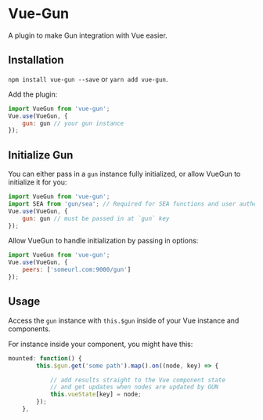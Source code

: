 # Vue-Gun

A plugin to make Gun integration with Vue easier.

## Installation

`npm install vue-gun --save` or `yarn add vue-gun`.

Add the plugin:

```javascript
import VueGun from 'vue-gun';
Vue.use(VueGun, {
    gun: gun // your gun instance
});
```

## Initialize Gun

You can either pass in a `gun` instance fully initialized, or allow VueGun to initialize it for you:

```javascript
import VueGun from 'vue-gun';
import SEA from 'gun/sea'; // Required for SEA functions and user authentication 
Vue.use(VueGun, {
    gun: gun // must be passed in at `gun` key
});
```

Allow VueGun to handle initialization by passing in options:

```javascript
import VueGun from 'vue-gun';
Vue.use(VueGun, {
    peers: ['someurl.com:9000/gun']
});
```


## Usage

Access the `gun` instance with `this.$gun` inside of your Vue instance and components.

For instance inside your component, you might have this:

```javascript
mounted: function() {
        this.$gun.get('some path').map().on((node, key) => {

            // add results straight to the Vue component state
            // and get updates when nodes are updated by GUN
            this.vueState[key] = node;
        });
    },
```
